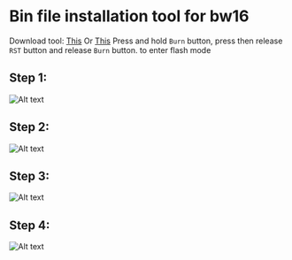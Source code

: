 
# Bin file installation tool for bw16

Download tool: [This](https://github.com/warwick320/5G-deauther-with-OLED-SSD1306/tree/main/Image_Tool) Or [This](https://github.com/warwick320/5G-deauther-with-OLED-SSD1306/releases/tag/ImageTool)
Press and hold `Burn` button, press then release `RST` button and release `Burn` button. to enter flash mode


## Step 1:
![Alt text](https://github.com/warwick320/5G-deauther-with-OLED-SSD1306/blob/1b62a11221ecf7fc34b595e254c4459736912f23/img/step1.png?raw=true)
## Step 2:
![Alt text](https://github.com/warwick320/5G-deauther-with-OLED-SSD1306/blob/1b62a11221ecf7fc34b595e254c4459736912f23/img/step2.png?raw=true)
## Step 3:
![Alt text](https://github.com/warwick320/5G-deauther-with-OLED-SSD1306/blob/1b62a11221ecf7fc34b595e254c4459736912f23/img/step3.png?raw=true)
## Step 4: 
![Alt text](https://github.com/warwick320/5G-deauther-with-OLED-SSD1306/blob/1b62a11221ecf7fc34b595e254c4459736912f23/img/step4.png?raw=true)
